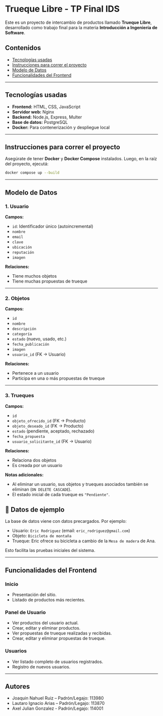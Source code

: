 # Trueque Libre - TP Final IDS

Este es un proyecto de intercambio de productos llamado **Trueque Libre**, desarrollado como trabajo final para la materia **Introducción a Ingeniería de Software**.

## Contenidos

- [Tecnologías usadas](#tecnologías-usadas)
- [Instrucciones para correr el proyecto](#instrucciones-para-correr-el-proyecto)
- [Modelo de Datos](#modelo-de-datos)
- [Funcionalidades del Frontend](#funcionalidades-del-frontend)

---
## Tecnologías usadas

- **Frontend:** HTML, CSS, JavaScript
- **Servidor web:** Nginx
- **Backend:** Node.js, Express, Multer 
- **Base de datos:** PostgreSQL
- **Docker:** Para contenerización y despliegue local
---
## Instrucciones para correr el proyecto

Asegúrate de tener **Docker** y **Docker Compose** instalados. Luego, en la raíz del proyecto, ejecutá:

```bash
docker compose up --build
```
---
##  Modelo de Datos

### 1. Usuario

**Campos:**
- `id`: Identificador único (autoincremental)
- `nombre`
- `email`
- `clave`
- `ubicación`
- `reputación`
- `imagen`

**Relaciones:**
- Tiene muchos objetos
- Tiene muchas propuestas de trueque

---

### 2. Objetos

**Campos:**
- `id`
- `nombre`
- `descripción`
- `categoría`
- `estado` (nuevo, usado, etc.)
- `fecha_publicación`
- `imagen`
- `usuario_id` (FK → Usuario)

**Relaciones:**
- Pertenece a un usuario
- Participa en una o más propuestas de trueque

---

### 3. Trueques

**Campos:**
- `id`
- `objeto_ofrecido_id` (FK → Producto)
- `objeto_deseado_id` (FK → Producto)
- `estado` (pendiente, aceptado, rechazado)
- `fecha_propuesta`
- `usuario_solicitante_id` (FK → Usuario)

**Relaciones:**
- Relaciona dos objetos
- Es creada por un usuario

**Notas adicionales:**
- Al eliminar un usuario, sus objetos y trueques asociados también se eliminan (`ON DELETE CASCADE`).
- El estado inicial de cada trueque es `"Pendiente"`.

## 📄 Datos de ejemplo

La base de datos viene con datos precargados. Por ejemplo:

- Usuario: `Eric Rodriguez` (email: `eric_rodriguez@gmail.com`)
- Objeto: `Bicicleta de montaña`
- Trueque: Eric ofrece su bicicleta a cambio de la `Mesa de madera` de Ana.

Esto facilita las pruebas iniciales del sistema.

---
## Funcionalidades del Frontend

### Inicio
- Presentación del sitio.
- Listado de productos más recientes.

### Panel de Usuario
- Ver productos del usuario actual.
- Crear, editar y eliminar productos.
- Ver propuestas de trueque realizadas y recibidas.
- Crear, editar y eliminar propuestas de trueque.

### Usuarios
- Ver listado completo de usuarios registrados.
- Registro de nuevos usuarios.
---
## Autores

- Joaquin Nahuel Ruiz – Padrón/Legajo: 113980
- Lautaro Ignacio Arias – Padrón/Legajo: 113870
- Axel Julian Gonzalez - Padrón/Legajo: 114001